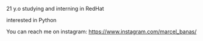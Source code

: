 21 y.o studying and interning in RedHat

interested in Python

You can reach me on instagram: https://www.instagram.com/marcel_banas/

<!---
MarcelBanas/MarcelBanas is a ✨ special ✨ repository because its `README.md` (this file) appears on your GitHub profile.
You can click the Preview link to take a look at your changes.
--->

